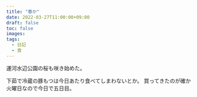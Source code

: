 ```yaml
---
title: "春か"
date: 2022-03-27T11:00:00+09:00
draft: false
toc: false
images:
tags:
  - 日記
  - 食
---
```


運河水辺公園の桜も咲き始めた。

下茹で冷蔵の豚もつは今日あたり食べてしまわないとか。
買ってきたのが確か火曜日なので今日で五日目。

